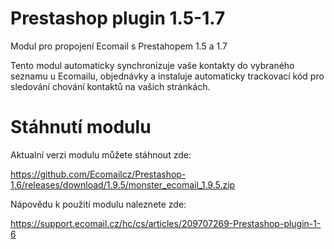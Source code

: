 # Prestashop plugin 1.5-1.7
Modul pro propojení Ecomail s Prestahopem 1.5 a 1.7

Tento modul automaticky synchronizuje vaše kontakty do vybraného seznamu u Ecomailu, objednávky a instaluje automaticky trackovací kód pro sledování chování kontaktů na vašich stránkách.

# Stáhnutí modulu

Aktualní verzi modulu můžete stáhnout zde:

https://github.com/Ecomailcz/Prestashop-1.6/releases/download/1.9.5/monster_ecomail_1.9.5.zip

Nápovědu k použití modulu naleznete zde:

https://support.ecomail.cz/hc/cs/articles/209707269-Prestashop-plugin-1-6
